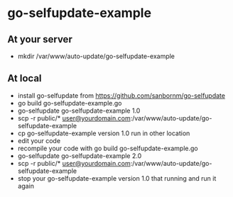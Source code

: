 # go-selfupdate-example

## At your server
- mkdir /var/www/auto-update/go-selfupdate-example

## At local
- install go-selfupdate from https://github.com/sanbornm/go-selfupdate
- go build go-selfupdate-example.go
- go-selfupdate go-selfupdate-example 1.0
- scp -r public/* user@yourdomain.com:/var/www/auto-update/go-selfupdate-example
- cp go-selfupdate-example version 1.0 run in other location
- edit your code 
- recompile your code with go build go-selfupdate-example.go
- go-selfupdate go-selfupdate-example 2.0
- scp -r public/* user@yourdomain.com:/var/www/auto-update/go-selfupdate-example
- stop your go-selfupdate-example version 1.0 that running and run it again
